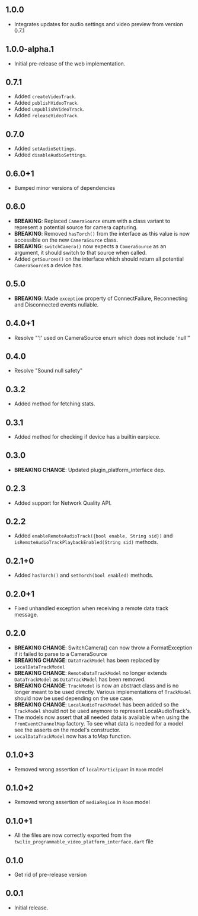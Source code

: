 ## 1.0.0

- Integrates updates for audio settings and video preview from version 0.7.1

## 1.0.0-alpha.1

- Initial pre-release of the web implementation.

## 0.7.1

- Added `createVideoTrack`.
- Added `publishVideoTrack`.
- Added `unpublishVideoTrack`.
- Added `releaseVideoTrack`.

## 0.7.0

- Added `setAudioSettings`.
- Added `disableAudioSettings`.

## 0.6.0+1

- Bumped minor versions of dependencies

## 0.6.0

- **BREAKING**: Replaced `CameraSource` enum with a class variant to represent a potential source for camera capturing.
- **BREAKING**: Removed `hasTorch()` from the interface as this value is now accessible on the new `CameraSource` class.
- **BREAKING**: `switchCamera()` now expects a `CameraSource` as an argument, it should switch to that source when called.
- Added `getSources()` on the interface which should return all potential `CameraSource`s a device has.

## 0.5.0

- **BREAKING**: Made `exception` property of ConnectFailure, Reconnecting and Disconnected events nullable.

## 0.4.0+1

- Resolve "'!' used on CameraSource enum which does not include 'null'"

## 0.4.0

- Resolve "Sound null safety"

## 0.3.2

- Added method for fetching stats.

## 0.3.1

- Added method for checking if device has a builtin earpiece.

## 0.3.0

- **BREAKING CHANGE**: Updated plugin_platform_interface dep.

## 0.2.3

- Added support for Network Quality API.

## 0.2.2

- Added `enableRemoteAudioTrack({bool enable, String sid})` and `isRemoteAudioTrackPlaybackEnabled(String sid)` methods.

## 0.2.1+0

- Added `hasTorch()` and `setTorch(bool enabled)` methods.

## 0.2.0+1

- Fixed unhandled exception when receiving a remote data track message.

## 0.2.0

- **BREAKING CHANGE**: SwitchCamera() can now throw a FormatException if it failed to parse to a CameraSource
- **BREAKING CHANGE**: `DataTrackModel` has been replaced by `LocalDataTrackModel`
- **BREAKING CHANGE**: `RemoteDataTrackModel` no longer extends `DataTrackModel` as `DataTrackModel`
  has been removed.
- **BREAKING CHANGE**: `TrackModel` is now an abstract class and is no longer meant to be used directly.
  Various implementations of `TrackModel` should now be used depending on the use case.
- **BREAKING CHANGE**: `LocalAudioTrackModel` has been added so the `TrackModel` should not be used
  anymore to represent LocalAudioTrack's.
- The models now assert that all needed data is available when using the `FromEventChannelMap`
  factory. To see what data is needed for a model see the asserts on the model's constructor.
- `LocalDataTrackModel` now has a toMap function.

## 0.1.0+3

- Removed wrong assertion of `localParticipant` in `Room` model

## 0.1.0+2

- Removed wrong assertion of `mediaRegion` in `Room` model

## 0.1.0+1

- All the files are now correctly exported from the `twilio_programmable_video_platform_interface.dart` file

## 0.1.0

- Get rid of pre-release version

## 0.0.1

- Initial release.
